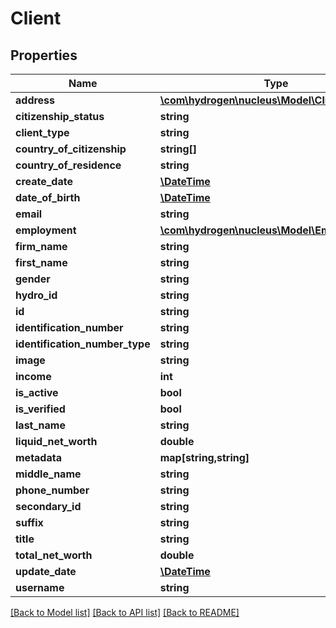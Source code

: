 # Client

## Properties
Name | Type | Description | Notes
------------ | ------------- | ------------- | -------------
**address** | [**\com\hydrogen\nucleus\Model\ClientAddress[]**](ClientAddress.md) |  | [optional] 
**citizenship_status** | **string** | citizenshipStatus | [optional] 
**client_type** | **string** | clientTypeId | 
**country_of_citizenship** | **string[]** | countryOfCitizenship | [optional] 
**country_of_residence** | **string** | countryOfResidence | [optional] 
**create_date** | [**\DateTime**](\DateTime.md) |  | [optional] 
**date_of_birth** | [**\DateTime**](\DateTime.md) | dateOfBirth | [optional] 
**email** | **string** | email | [optional] 
**employment** | [**\com\hydrogen\nucleus\Model\Employment**](Employment.md) |  | [optional] 
**firm_name** | **string** | firmName | [optional] 
**first_name** | **string** | firstName | [optional] 
**gender** | **string** | gender | [optional] 
**hydro_id** | **string** | hydroId | [optional] 
**id** | **string** |  | [optional] 
**identification_number** | **string** | identificationNumber | [optional] 
**identification_number_type** | **string** | identificationNumberType | [optional] 
**image** | **string** | image | [optional] 
**income** | **int** | income | [optional] 
**is_active** | **bool** | isActive | [optional] 
**is_verified** | **bool** | isVerified | [optional] 
**last_name** | **string** | last_name | [optional] 
**liquid_net_worth** | **double** | liquidNetWorth | [optional] 
**metadata** | **map[string,string]** | metadata | [optional] 
**middle_name** | **string** | middleName | [optional] 
**phone_number** | **string** | phoneNumber | [optional] 
**secondary_id** | **string** |  | [optional] 
**suffix** | **string** | suffix | [optional] 
**title** | **string** | title | [optional] 
**total_net_worth** | **double** | totalNetWorth | [optional] 
**update_date** | [**\DateTime**](\DateTime.md) |  | [optional] 
**username** | **string** | username | 

[[Back to Model list]](../README.md#documentation-for-models) [[Back to API list]](../README.md#documentation-for-api-endpoints) [[Back to README]](../README.md)


